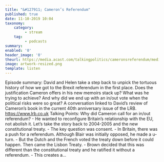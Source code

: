 ```yaml
---
title: "&#127911; Cameron’s Referendum"
published: true
date: 11-10-2019 10:04
taxonomy:
    category:
         - stream
    tag:
         - podcasts
summary:
enabled: '0'
header_image: '0'
theurl: https://media.acast.com/talkingpolitics/cameronsreferendum/media.mp3
image: artwork-resized.png
template: listen
---
```

 
Episode summary: David and Helen take a step back to unpick the tortuous history of how we got to the Brexit referendum in the first place. Does the justification Cameron offers in his new memoirs stack up? What was he trying to achieve? And why did we end up with an in/out vote when the political risks were so great? A conversation linked to David’s review of Cameron’s book in the current 40th anniversary issue of the LRB. https://www.lrb.co.uk Talking Points: Why did Cameron call for an in/out referendum? - He wanted to reconfigure Britain’s relationship with the EU, not abolish it. Let’s take the story back to 2004-2005 and the new constitutional treaty. - The key question was consent. - In Britain, there was a push for a referendum. Although Blair was initially opposed, he made a u-turn. - But the Dutch and the French voted the treaty down before it could happen. Then came the Lisbon Treaty. - Brown decided that this was different than the constitutional treaty and he ratified it without a referendum. - This creates a…
